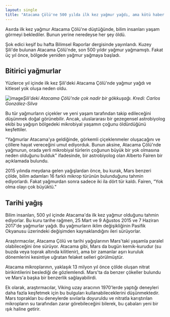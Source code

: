 ```yaml
---
layout: single
title: "Atacama Çölü'ne 500 yılda ilk kez yağmur yağdı, ama kötü haber: Bu haber canlılaşmanın değil aynı zamanda ölümün işareti"
---
```

Asırda ilk kez yağmur Atacama Çölü'ne düştüğünde, bilim insanları yaşam görmeyi beklediler. Bunun yerine neredeyse her şey öldü.

Şok edici keşif bu hafta Bilimsel Raporlar dergisinde yayınlandı. Kuzey Şili'de bulunan Atacama Çölü'nde, son 500 yıldır yağmur yağmamıştı. Fakat üç yıl önce, bölgede yeniden yağmur yağmaya başladı.

Bitirici yağmurlar
-
Yüzlerce yıl içinde ilk kez Şili'deki Atacama Çölü'nde yağmur yağdı ve kitlesel yok oluşa neden oldu.

![image](https://i.hizliresim.com/y62GoL.jpg)*Şili'deki Atacama Çölü'nde çok nadir bir gökkuşağı. Kredi: Carlos González-Silva*

Bu tür yağmurların çiçekler ve yeni yaşam tarafından takip edileceğini düşünmek doğal görünebilir. Ancak, uluslararası bir gezegensel astrobiyolog ekibi bu yağışın bölgedeki mikrobiyal yaşamın çoğunu öldürdüğünü keşfettiler.

“Yağmurlar Atacama'ya geldiğinde, görkemli çiçeklenmeler oluşacağını ve çöllere hayat vereceğini umut ediyorduk. Bunun aksine, Atacama Çölü'nde yağmurun, orada yerli mikrobiyal türlerin çoğunun büyük bir yok olmasına neden olduğunu bulduk" ifadesinde, bir astrobiyolog olan Alberto Fairen bir açıklamada bulundu.

2015 yılında meydana gelen yağışlardan önce, bu kurak, Mars benzeri çölde, bilim adamları 16 farklı mikrop türünün bulunduğunu tahmin ediyorlardı. Fakat yağmurdan sonra sadece iki ila dört tür kaldı. Fairen, “Yok olma olayı çok büyüktü."

Tarihi yağış
-
Bilim insanları, 500 yıl içinde Atacama'da ilk kez yağmur olduğunu tahmin ediyorlar. Bu kuru tarihe rağmen, 25 Mart ve 9 Ağustos 2015 ve 7 Haziran 2017'de yağmurlar yağdı. Bu yağmurların iklim değişikliğinin Pasifik Okyanusu üzerindeki değişimden kaynaklandığını ileri sürüyorlar.

<script async src="//pagead2.googlesyndication.com/pagead/js/adsbygoogle.js"></script>
<ins class="adsbygoogle"
     style="display:block; text-align:center;"
     data-ad-layout="in-article"
     data-ad-format="fluid"
     data-ad-client="ca-pub-7868661326160958"
     data-ad-slot="3072558811"></ins>
<script>
     (adsbygoogle = window.adsbygoogle || []).push({});
</script>

Araştırmacılar, Atacama Çölü ve tarihi yağışlarının Mars'taki yaşamla paralel olabileceğini öne sürüyor. Atacama gibi, Mars da bugün kemik-kurudur (su buzda veya toprak altında kilitlenir), ama bir zamanlar aşırı kuruluk dönemlerini kesintiye uğratan felaket selleri görülmüştür.

Atacama mikroplarının, yaklaşık 13 milyon yıl önce çölde oluşan nitrat birikintilerini beslediği de gözlemlendi. Mars'ta da benzer çökeller bulundu ve Mars'a başka bir benzerlik sağlayabilirdi.

Ek olarak, araştırmacılar, Viking uzay aracının 1970'lerde yaptığı deneyleri daha fazla keşfetmek için bu bulguları kullanabileceklerini düşünmektedir. Mars toprakları bu deneylerde sıvılarla doyuruldu ve nitratla karıştırılan mikropların su tarafından zarar görebileceğini bilerek, bu çabaları yeni bir ışık haline getirir.
